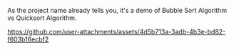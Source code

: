 As the project name already tells you, it's a demo of Bubble Sort Algorithm vs Quicksort Algorithm.

https://github.com/user-attachments/assets/4d5b713a-3adb-4b3e-bd82-f603b16ecbf2

